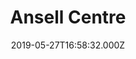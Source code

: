 ---
date: 2019-05-27T16:58:32.000Z
title: Ansell Centre
latitude: 52.04259258858984
longitude: 0.9533563519379189
category: checkin
---